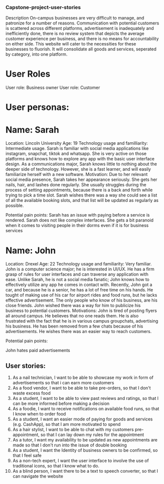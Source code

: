 ### Capstone-project-user-stories
Description
On-campus businesses are very difficult to manage, and patronize for a number of reasons. Communication with potential customers is scattered across different platforms, advertisement is inadequately and inefficiently done, there is no review system that depicts the average customer experience per business, and there is no means for accountability on either side. This website will cater to the necessities for these businesses to fluorish. It will consolidate all goods and services, seperated by category, into one platform. 


# User Roles
User role: Business owner
User role: Customer


# User personas:

# Name: Sarah

Location: Lincoln University
Age: 19
Technology usage and familliarity:
Intermediate usage. Sarah is familiar with social media applications like instagram, snapchat, tiktok and whatsapp. She is very active on those platforms and knows how to explore any app with the basic user interface design. As a communications major, Sarah knows little to nothing about the deeper side of technology. However, she is a fast learner, and will easily familiarize herself with a new software.
Motivation:
Due to her relevant social media presence, Sarah takes her appearance seriously. She gets her nails, hair, and lashes done regularly. She usually struggles  during the process of setting appointments, because there is a back and forth while trying to pick a time slot. Sarah wishes there was a way she could see a list of all the available booking slots, and that list will be updated as regularly as possible.

Potential pain points:
Sarah has an issue with paying before a service is rendered.
Sarah does not like complex interfaces.
She gets a bit paranoid when it comes to visiting people in their dorms even if it is for business services

# Name: John

Location: Drexel
Age: 22
Technology usage and familiarity:
Very familiar. John is a computer science major; he is interested in UI/UX. He has a firm grasp of rules for user interfaces and can traverse any application with ease. Unlike Sarah, he is not a social media fanatic; John knows how to effectively utilize any app he comes in contact with. 
Recently, John got a car, and because he is a senior, he has a lot of free time on his hands. He tought of making use of his car for airport rides and food runs, but he lacks effective advertisement. The only people who know of his business, are his close friends. John wished there was a way for him to publicize his business to potential customers.
Motivations:
John is tired of posting flyers all around campus. He believes that no one reads them. He is also frustrated with the fact that he is in various campus groupchats, advertising his business. He has been removed from a few chats because of his advertisements. He wishes there was an easier way to reach customers.

Potential pain points:

John hates paid advertisements

## User stories:
1. As a nail technician, I want to be able to showcase my work in form of advertisements so that i can earn more customers
2. As a food vendor, I want to be able to take pre-orders, so that I don't waste excess food
3. As a student, I want to be able to view past reviews and ratings, so that I can be more informed before making a decision
4. As a foodie, I want to receive notifications on available food runs, so that I know when to order food
5. As a student, I want an easier mode of paying for goods and services (e.g. CashApp), so that I am more motivated to spend
6. As a hair stylist, I want to be able to chat with my customers pre-appointment, so that I can lay down my rules for the appointment
7. As a tutor, I want my availability to be updated as new appointments are made so that I don't run into the issue of double booking
8. As a student, I want the Identity of business owners to be confirmed, so that I feel safe
9. As a non-tech expert, I want the user interface to involve the use of traditional icons, so that I know what to do.
10. As a blind person, I want there to be a text to speech converter, so that I can navigate the website



